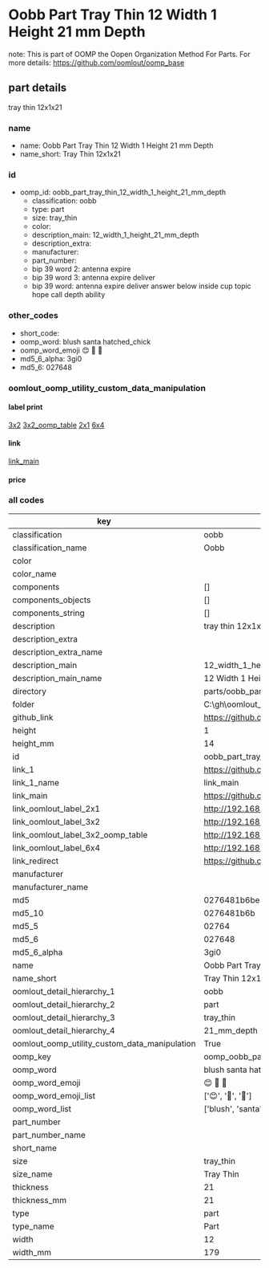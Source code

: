 # Oobb Part Tray Thin 12 Width 1 Height 21 mm Depth  

note: This is part of OOMP the Oopen Organization Method For Parts. For more details: https://github.com/oomlout/oomp_base

##  part details
  



tray thin 12x1x21



### name
* name: Oobb Part Tray Thin 12 Width 1 Height 21 mm Depth
* name_short: Tray Thin 12x1x21 
### id
* oomp_id: oobb_part_tray_thin_12_width_1_height_21_mm_depth
  * classification: oobb
  * type: part
  * size: tray_thin
  * color: 
  * description_main: 12_width_1_height_21_mm_depth
  * description_extra: 
  * manufacturer: 
  * part_number: 
  * bip 39 word 2: antenna expire
  * bip 39 word 3: antenna expire deliver
  * bip 39 word: antenna expire deliver answer below inside cup topic hope call depth ability

### other_codes
* short_code: 
* oomp_word: blush santa hatched_chick
* oomp_word_emoji :blush: :santa: :hatched_chick:
* md5_6_alpha: 3gi0
* md5_6: 027648






### oomlout_oomp_utility_custom_data_manipulation
#### label print
[3x2](http://192.168.1.245:1112/?label=oomp%203gi0)
[3x2_oomp_table](http://192.168.1.108:1112/?label=oomp%203gi0)
[2x1](http://192.168.1.242:1112/?label=oomp%203gi0)
[6x4](http://192.168.1.55:1112/?label=oomp%203gi0)    

#### link

[link_main](https://github.com/oomlout/oomlout_oobb_version_4_generated_parts/tree/main/navigation_oomp/oobb/part/tray_thin/12_width_1_height_21_mm_depth/part)                              

#### price







### all codes 
| key | value |  
| --- | --- |  
| classification | oobb |  
| classification_name | Oobb |  
| color |  |  
| color_name |  |  
| components | [] |  
| components_objects | [] |  
| components_string | [] |  
| description | tray thin 12x1x21 |  
| description_extra |  |  
| description_extra_name |  |  
| description_main | 12_width_1_height_21_mm_depth |  
| description_main_name | 12 Width 1 Height 21 mm Depth |  
| directory | parts/oobb_part_tray_thin_12_width_1_height_21_mm_depth |  
| folder | C:\gh\oomlout_oobb_version_4_generated_parts\parts\oobb_part_tray_thin_12_width_1_height_21_mm_depth |  
| github_link | https://github.com/oomlout/oomlout_oomp_part_src/tree/main/parts/oobb_part_tray_thin_12_width_1_height_21_mm_depth |  
| height | 1 |  
| height_mm | 14 |  
| id | oobb_part_tray_thin_12_width_1_height_21_mm_depth |  
| link_1 | https://github.com/oomlout/oomlout_oobb_version_4_generated_parts/tree/main/navigation_oomp/oobb/part/tray_thin/12_width_1_height_21_mm_depth/part |  
| link_1_name | link_main |  
| link_main | https://github.com/oomlout/oomlout_oobb_version_4_generated_parts/tree/main/navigation_oomp/oobb/part/tray_thin/12_width_1_height_21_mm_depth/part |  
| link_oomlout_label_2x1 | http://192.168.1.242:1112/?label=oomp%203gi0 |  
| link_oomlout_label_3x2 | http://192.168.1.245:1112/?label=oomp%203gi0 |  
| link_oomlout_label_3x2_oomp_table | http://192.168.1.108:1112/?label=oomp%203gi0 |  
| link_oomlout_label_6x4 | http://192.168.1.55:1112/?label=oomp%203gi0 |  
| link_redirect | https://github.com/oomlout/oomlout_oobb_version_4_generated_parts/tree/main/parts/oobb_tray_thin_12_01_21 |  
| manufacturer |  |  
| manufacturer_name |  |  
| md5 | 0276481b6be506b5d48a609a7414184e |  
| md5_10 | 0276481b6b |  
| md5_5 | 02764 |  
| md5_6 | 027648 |  
| md5_6_alpha | 3gi0 |  
| name | Oobb Part Tray Thin 12 Width 1 Height 21 mm Depth |  
| name_short | Tray Thin 12x1x21  |  
| oomlout_detail_hierarchy_1 | oobb |  
| oomlout_detail_hierarchy_2 | part |  
| oomlout_detail_hierarchy_3 | tray_thin |  
| oomlout_detail_hierarchy_4 | 21_mm_depth |  
| oomlout_oomp_utility_custom_data_manipulation | True |  
| oomp_key | oomp_oobb_part_tray_thin_12_width_1_height_21_mm_depth |  
| oomp_word | blush santa hatched_chick |  
| oomp_word_emoji | :blush: :santa: :hatched_chick: |  
| oomp_word_emoji_list | [':blush:', ':santa:', ':hatched_chick:'] |  
| oomp_word_list | ['blush', 'santa', 'hatched_chick'] |  
| part_number |  |  
| part_number_name |  |  
| short_name |  |  
| size | tray_thin |  
| size_name | Tray Thin |  
| thickness | 21 |  
| thickness_mm | 21 |  
| type | part |  
| type_name | Part |  
| width | 12 |  
| width_mm | 179 |  
